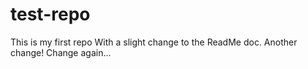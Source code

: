 # test-repo
This is my first repo
With a slight change to the ReadMe doc.
Another change!
Change again...

